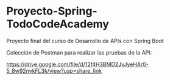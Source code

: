 # Proyecto-Spring-TodoCodeAcademy
Proyecto final del curso de Desarrollo de APIs con Spring Boot

Colección de Postman para realizar las pruebas de la API:

https://drive.google.com/file/d/12f4H3BMD2JvJyeHAr0-5_8w92nykFL3k/view?usp=share_link
